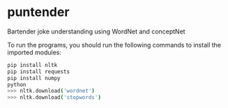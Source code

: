 # puntender
Bartender joke understanding using WordNet and conceptNet

To run the programs, you should run the following commands to install the imported modules:

```bash
pip install nltk
pip install requests
pip install numpy
python
>>> nltk.download('wordnet')
>>> nltk.download('stopwords')
```
